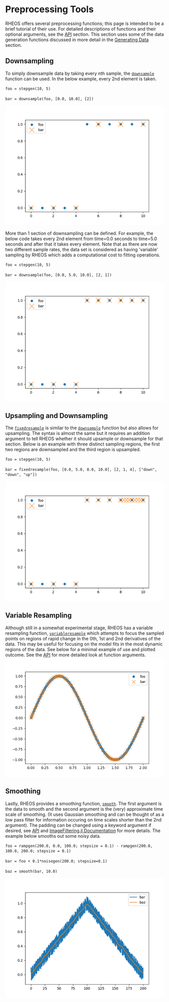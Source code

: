 # Preprocessing Tools

RHEOS offers several preprocessing functions; this page is intended to be a brief tutorial of their use. For detailed descriptions of functions and their optional arguments, see the [API](@ref) section. This section uses some of the data generation functions discussed in more detail in the [Generating Data](@ref) section.

## Downsampling
To simply downsample data by taking every nth sample, the [`downsample`](@ref) function can be used. In the below example, every 2nd element is taken.
```
foo = stepgen(10, 5)

bar = downsample(foo, [0.0, 10.0], [2])
```
![downsample1](assets/downsample1.png)

More than 1 section of downsampling can be defined. For example, the below code takes every 2nd element from time=0.0 seconds to time=5.0 seconds and after that it takes every element. Note that as there are now two different sample rates, the data set is considered as having 'variable' sampling by RHEOS which adds a computational cost to fitting operations.
```
foo = stepgen(10, 5)

bar = downsample(foo, [0.0, 5.0, 10.0], [2, 1])
```
![downsample2](assets/downsample2.png)

## Upsampling and Downsampling
The [`fixedresample`](@ref) is similar to the [`downsample`](@ref) function but also allows for upsampling. The syntax is almost the same but it requires an addition argument to tell RHEOS whether it should upsample or downsample for that section. Below is an example with three distinct sampling regions, the first two regions are downsampled and the third region is upsampled.
```
foo = stepgen(10, 5)

bar = fixedresample(foo, [0.0, 5.0, 8.0, 10.0], [2, 1, 4], ["down", "down", "up"])
```
![fixedresample](assets/fixedresample.png)

## Variable Resampling
Although still in a somewhat experimental stage, RHEOS has a variable resampling function, [`variableresample`](@ref) which attempts to focus the sampled points on regions of rapid change in the 0th, 1st and 2nd derivatives of the data. This may be useful for focusing on the model fits in the most dynamic regions of the data. See below for a minimal example of use and plotted outcome. See the [API](@ref) for more detailed look at function arguments.
![variableresample](assets/variableresample.png)

## Smoothing
Lastly, RHEOS provides a smoothing function, [`smooth`](@ref). The first argument is the data to smooth and the second argument is the (very) approximate time scale of smoothing. (It uses Gaussian smoothing and can be thought of as a low pass filter for information occuring on time scales shorter than the 2nd argument). The padding can be changed using a keyword argument if desired, see [API](@ref) and [ImageFiltering.jl Documentation](https://juliaimages.github.io/ImageFiltering.jl/stable/function_reference.html) for more details. The example below smooths out some noisy data.
```
foo = rampgen(200.0, 0.0, 100.0; stepsize = 0.1) - rampgen(200.0, 100.0, 200.0; stepsize = 0.1)

bar = foo + 0.1*noisegen(200.0; stepsize=0.1)

baz = smooth(bar, 10.0)
```
![smooth](assets/smooth.png)